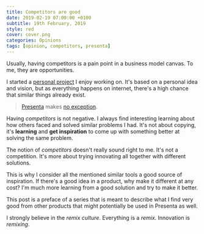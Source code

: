 ```yaml
---
title: Competitors are good
date: 2019-02-19 07:00:00 +0100
subtitle: 19th February, 2019
style: red
cover: cover.png
categories: Opinions
tags: [opinion, competitors, presenta]
---
```


Usually, having competitors is a pain point in a business model canvas. To me, they are opportunities.

I started a [personal project](/blog/lets-talk-about-presenting-information-and-data/) I enjoy working on. It's based on a personal idea and vision, but as everything happens on internet, there's a high chance that similar things already exist.

> [Presenta](https://www.presenta.cc) makes [no exception](/blog/lets-talk-about-presentation-tools/).

Having *competitors* is not negative. I always find interesting learning about how others faced and solved similar problems I had. It's not about copying, it's **learning** and **get inspiration** to come up with something better at solving the same problem.

The notion of *competitors* doesn't really sound right to me. It's not a competition. It's more about trying innovating all together with different solutions.

This is why I consider all the mentioned similar tools a good source of inspiration. If there's a good idea in a product, why make it different at any cost? I'm much more learning from a good solution and try to make it better.

This post is a preface of a series that is meant to describe what I find very good from other products that might potentially be used in Presenta as well.

I strongly believe in the *remix culture*. Everything is a *remix*. Innovation is *remixing*.